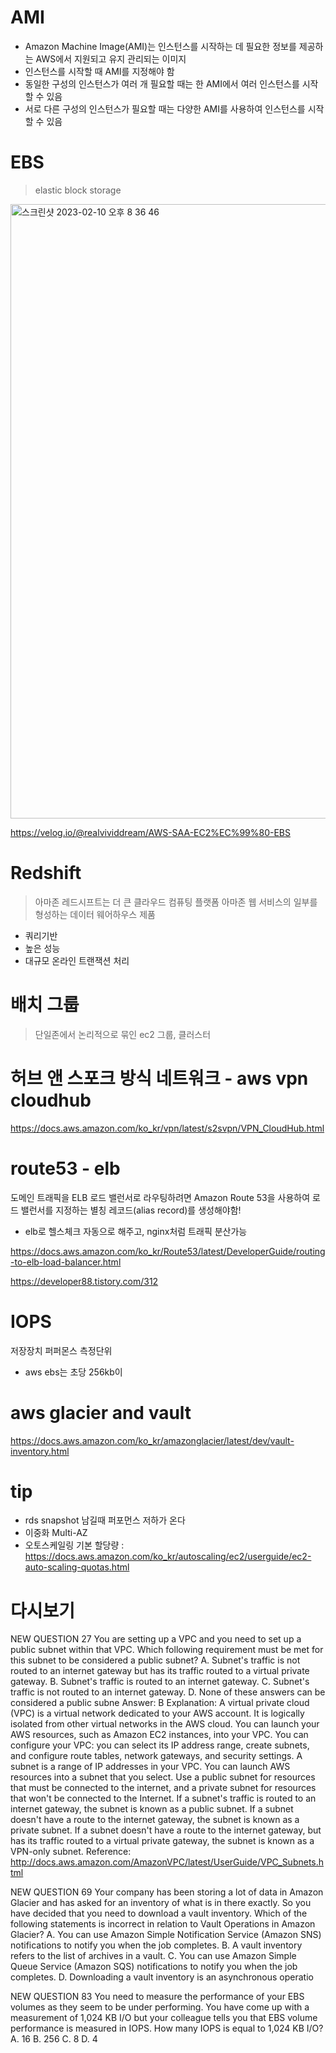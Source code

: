 # AMI

- Amazon Machine Image(AMI)는 인스턴스를 시작하는 데 필요한 정보를 제공하는 AWS에서 지원되고 유지 관리되는 이미지
- 인스턴스를 시작할 때 AMI를 지정해야 함
- 동일한 구성의 인스턴스가 여러 개 필요할 때는 한 AMI에서 여러 인스턴스를 시작할 수 있음
-  서로 다른 구성의 인스턴스가 필요할 때는 다양한 AMI를 사용하여 인스턴스를 시작할 수 있음

# EBS
> elastic block storage
<img width="983" alt="스크린샷 2023-02-10 오후 8 36 46" src="https://user-images.githubusercontent.com/85499582/218083185-a303d7cd-4bde-44e2-8b63-a72e7469ddf5.png">

https://velog.io/@realvividdream/AWS-SAA-EC2%EC%99%80-EBS

# Redshift

> 아마존 레드시프트는 더 큰 클라우드 컴퓨팅 플랫폼 아마존 웹 서비스의 일부를 형성하는 데이터 웨어하우스 제품

- 쿼리기반 
- 높은 성능
- 대규모 온라인 트랜잭션 처리


# 배치 그룹
> 단일존에서 논리적으로 묶인 ec2 그룹, 클러스터


# 허브 앤 스포크 방식 네트워크 - aws vpn cloudhub

https://docs.aws.amazon.com/ko_kr/vpn/latest/s2svpn/VPN_CloudHub.html


# route53 - elb

도메인 트래픽을 ELB 로드 밸런서로 라우팅하려면 Amazon Route 53을 사용하여 로드 밸런서를 지정하는 별칭 레코드(alias record)를 생성해야함!

- elb로 헬스체크 자동으로 해주고, nginx처럼 트래픽 분산가능

https://docs.aws.amazon.com/ko_kr/Route53/latest/DeveloperGuide/routing-to-elb-load-balancer.html

https://developer88.tistory.com/312


# IOPS

저장장치 퍼퍼몬스 측정단위
- aws ebs는 초당 256kb이

# aws glacier and vault

https://docs.aws.amazon.com/ko_kr/amazonglacier/latest/dev/vault-inventory.html




# tip
- rds snapshot 남길때 퍼포먼스 저하가 온다
- 이중화 MuIti-AZ
- 오토스케일링 기본 할당량 : https://docs.aws.amazon.com/ko_kr/autoscaling/ec2/userguide/ec2-auto-scaling-quotas.html


# 다시보기


NEW QUESTION 27
You are setting up a VPC and you need to set up a public subnet within that VPC. Which following requirement must be met for this subnet to be considered a public subnet?
A. Subnet's traffic is not routed to an internet gateway but has its traffic routed to a virtual private gateway. B. Subnet's traffic is routed to an internet gateway.
C. Subnet's traffic is not routed to an internet gateway.
D. None of these answers can be considered a public subne
Answer: B
Explanation: A virtual private cloud (VPC) is a virtual network dedicated to your AWS account. It is logically isolated from other virtual networks in the AWS cloud. You can launch your AWS resources, such as Amazon EC2 instances, into your VPC. You can configure your VPC: you can select its IP address range, create subnets, and configure route tables, network gateways, and security settings.
A subnet is a range of IP addresses in your VPC. You can launch AWS resources into a subnet that you select. Use a public subnet for resources that must be connected to the internet, and a private subnet for resources that won't be connected to the Internet.
If a subnet's traffic is routed to an internet gateway, the subnet is known as a public subnet.
If a subnet doesn't have a route to the internet gateway, the subnet is known as a private subnet.
If a subnet doesn't have a route to the internet gateway, but has its traffic routed to a virtual private gateway, the subnet is known as a VPN-only subnet. Reference: http://docs.aws.amazon.com/AmazonVPC/latest/UserGuide/VPC_Subnets.html



NEW QUESTION 69
Your company has been storing a lot of data in Amazon Glacier and has asked for an inventory of what is in there exactly. So you have decided that you need to download a vault inventory. Which of the following statements is incorrect in relation to Vault Operations in Amazon Glacier?
A. You can use Amazon Simple Notification Service (Amazon SNS) notifications to notify you when the job completes. B. A vault inventory refers to the list of archives in a vault.
C. You can use Amazon Simple Queue Service (Amazon SQS) notifications to notify you when the job completes.
D. Downloading a vault inventory is an asynchronous operatio




NEW QUESTION 83
You need to measure the performance of your EBS volumes as they seem to be under performing. You have come up with a measurement of 1,024 KB I/O but your colleague tells you that EBS volume performance is measured in IOPS. How many IOPS is equal to 1,024 KB I/O?
A. 16 B. 256 C. 8 D. 4

